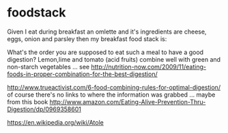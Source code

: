 # foodstack

Given I eat during breakfast an omlette and it's ingredients are cheese, eggs, onion and parsley then my breakfast 
food stack is: 

What's the order you are supposed to eat such a meal to have a good digestion? Lemon,lime and tomato (acid fruits) combine well with green and non-starch vegetables ... see http://nutrition-now.com/2009/11/eating-foods-in-proper-combination-for-the-best-digestion/

http://www.trueactivist.com/6-food-combining-rules-for-optimal-digestion/ of course there's no links to where the information was grabbed ... maybe from this book http://www.amazon.com/Eating-Alive-Prevention-Thru-Digestion/dp/0969358601

https://en.wikipedia.org/wiki/Atole
